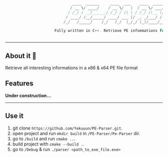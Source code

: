 ```C++
                              ____  ______     ____  ___    ____  _____ __________ 
                             / __ \/ ____/    / __ \/   |  / __ \/ ___// ____/ __ \
                            / /_/ / __/______/ /_/ / /| | / /_/ /\__ \/ __/ / /_/ /
                           / ____/ /__/_____/ ____/ ___ |/ _, _/___/ / /___/ _, _/ 
                          /_/   /_____/    /_/   /_/  |_/_/ |_|/____/_____/_/ |_|

                      Fully written in C++. Retrieve PE infoemations for x86 & x64 files 
                                                         
```

---

## About it 📕

Retrieve all interesting informations in a x86 & x64 PE file format

## Features 

**Under construction...**

---

## Use it 

  1. git clone `https://github.com/Yekuuun/PE-Parser.git`.
  2. open project and run `mkdir build` in `/PE-Parser/Pe-Parser` dir.
  3. go to `/build` and run `cmake ..`.
  4. build project with `cmake --build .`.
  5. go to `/Debug` & run `./parser <path_to_exe_file.exe>`

